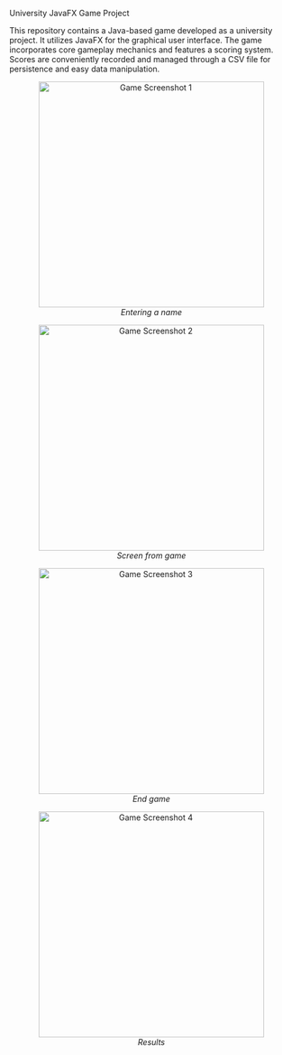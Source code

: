 University JavaFX Game Project

This repository contains a Java-based game developed as a university project. It utilizes JavaFX for the graphical user interface. The game incorporates core gameplay mechanics and features a scoring system. Scores are conveniently recorded and managed through a CSV file for persistence and easy data manipulation.

<p align="center">
  <img src="https://github.com/adzinka/gameJava1/assets/55358203/f5080f73-47f5-46ce-ac03-22c908a83676" alt="Game Screenshot 1" width="400">
  <br>
  <em>Entering a name</em>
</p>

<p align="center">
  <img src="https://github.com/adzinka/gameJava1/assets/55358203/1d6ebf65-7f18-476d-ac33-6977e05fa215" alt="Game Screenshot 2" width="400">
  <br>
  <em>Screen from game</em>
</p>

<p align="center">
  <img src="https://github.com/adzinka/gameJava1/assets/55358203/f8b21225-16bf-4c5a-82ef-07d4b9ae5576" alt="Game Screenshot 3" width="400">
  <br>
  <em>End game</em>
</p>

<p align="center">
  <img src="https://github.com/adzinka/gameJava1/assets/55358203/65b1129a-70d8-4e3e-8e44-3b731fe10fc9" alt="Game Screenshot 4" width="400">
  <br>
  <em>Results</em>
</p>

